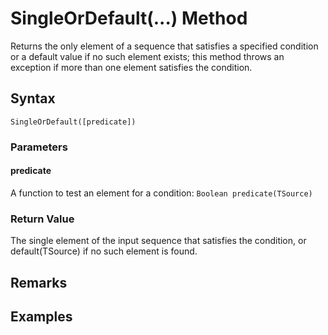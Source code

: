 # SingleOrDefault(...) Method
Returns the only element of a sequence that satisfies a specified condition or a default value if no such element exists; this method throws an exception if more than one element satisfies the condition.

## Syntax
```
SingleOrDefault([predicate])
```

### Parameters

#### predicate
A function to test an element for a condition: ```Boolean predicate(TSource)```

### Return Value
The single element of the input sequence that satisfies the condition, or default(TSource) if no such element is found.

## Remarks



## Examples



